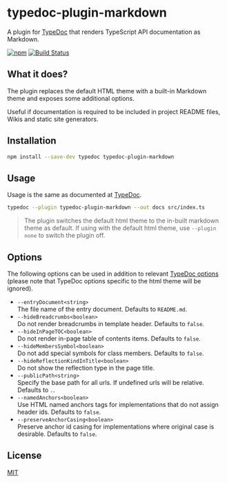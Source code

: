# typedoc-plugin-markdown

A plugin for [TypeDoc](https://github.com/TypeStrong/typedoc) that renders TypeScript API documentation as Markdown.

[![npm](https://img.shields.io/npm/v/typedoc-plugin-markdown.svg)](https://www.npmjs.com/package/typedoc-plugin-markdown)
[![Build Status](https://github.com/tgreyuk/typedoc-plugin-markdown/actions/workflows/ci.yml/badge.svg?branch=master)](https://github.com/tgreyuk/typedoc-plugin-markdown/actions/workflows/ci.yml)

## What it does?

The plugin replaces the default HTML theme with a built-in Markdown theme and exposes some additional options.

Useful if documentation is required to be included in project README files, Wikis and static site generators.

## Installation

```bash
npm install --save-dev typedoc typedoc-plugin-markdown
```

## Usage

Usage is the same as documented at [TypeDoc](https://typedoc.org/guides/installation/#command-line-interface).

```bash
typedoc --plugin typedoc-plugin-markdown --out docs src/index.ts
```

> The plugin switches the default html theme to the in-built markdown theme as default. If using with the default html theme, use `--plugin none` to switch the plugin off.

## Options

The following options can be used in addition to relevant [TypeDoc options](https://typedoc.org/guides/options/)
(please note that TypeDoc options specific to the html theme will be ignored).

- `--entryDocument<string>`<br>
  The file name of the entry document. Defaults to `README.md`.
- `--hideBreadcrumbs<boolean>`<br>
  Do not render breadcrumbs in template header. Defaults to `false`.
- `--hideInPageTOC<boolean>`<br>
  Do not render in-page table of contents items. Defaults to `false`.
- `--hideMembersSymbol<boolean>`<br>
  Do not add special symbols for class members. Defaults to `false`.
- `--hideReflectionKindInTitle<boolean>`<br>
  Do not show the reflection type in the page title.
- `--publicPath<string>`<br>
  Specify the base path for all urls. If undefined urls will be relative. Defaults to `.`.
- `--namedAnchors<boolean>`<br>
  Use HTML named anchors tags for implementations that do not assign header ids. Defaults to `false`.
- `--preserveAnchorCasing<boolean>`<br>
  Preserve anchor id casing for implementations where original case is desirable. Defaults to `false`.

## License

[MIT](https://github.com/tgreyuk/typedoc-plugin-markdown/blob/master/LICENSE)
